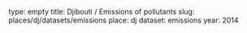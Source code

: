 type: empty
title: Djibouti / Emissions of pollutants
slug: places/dj/datasets/emissions
place: dj
dataset: emissions
year: 2014
